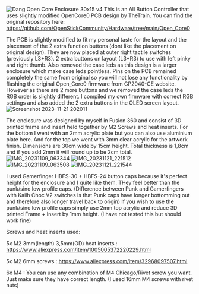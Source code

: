 ![Dang Open Core Enclosure 30x15 v4](https://github.com/dangk1/Hardware/assets/57189623/297db20a-775d-480f-82d1-302951f76f60)
This is an All Button Controller that uses slightly modified OpenCore0 PCB design by TheTrain. You can find the original repository here: https://github.com/OpenStickCommunity/Hardware/tree/main/Open_Core0

The PCB is slightly modified to fit my personal taste for the layout and the placement of the 2 extra function buttons (dont like the placement on original design).
They are now placed at outer right tactile switches (previously L3+R3).
2 extra buttons on layout (L3+R3) to use with left pinky and right thumb.
Also removed the case leds as this design is a larger enclosure which make case leds pointless.
Pins on the PCB remained completely the same from original so you will not lose any functionality by flashing the original Open_Core0 firmware from GP2040-CE website.
However as there are 2 more buttons and we removed the case leds the RGB order is slightly different.
I compiled my own firmware with correct RGB settings and also added the 2 extra buttons in the OLED screen layout.
![Screenshot 2023-11-21 202011](https://github.com/dangk1/Hardware/assets/57189623/0dab9454-bb1d-43dc-8092-397478f0219c)

The enclosure was designed by myself in Fusion 360 and consist of 3D printed frame and insert held together by M2 Screws and heat inserts.
For the bottom I went with an 2mm acrylic plate but you can also use aluminium plate here.
And for the top we went with 3mm clear acrylic for the artwork finish.
Dimensions are 30cm wide by 15cm height.
Total thickness is 1,8cm and if you add 2mm it will round up to be 2cm total.
![IMG_20231109_063344](https://github.com/dangk1/Hardware/assets/57189623/0a2446fc-4fcf-4cd1-b9d5-9d02267c0cec)
![IMG_20231121_221512](https://github.com/dangk1/Hardware/assets/57189623/e1ef2613-ccb9-40ac-aac1-f9f35c38b3d5)
![IMG_20231109_063508](https://github.com/dangk1/Hardware/assets/57189623/0d9c5795-00d5-42ee-889b-2abdfe3c5a3b)
![IMG_20231121_221544](https://github.com/dangk1/Hardware/assets/57189623/38c3d46f-5a2f-4020-a1da-8635a565322d)

I used Gamerfinger HBFS-30 + HBFS-24 button caps because it's perfect height for the enclosure and I quite like them. THey feel better than the punk/sino low profile caps. (Difference between Punk and Gamerfingers with Kailh Choc V2 switches is that Punk caps have longer bottomming out and therefore also longer travel back to origin)
If you wish to use the punk/sino low profile caps simply use 2mm top acrylic and reduce 3D printed Frame + Insert by 1mm height. (I have not tested this but should work fine)

Screws and heat inserts used:

5x M2 3mm(length) 3,5mm(OD) heat inserts : https://www.aliexpress.com/item/1005005372220229.html

5x M2 6mm screws : https://www.aliexpress.com/item/32968097507.html

6x M4 : You can use any combination of M4 Chicago/Rivet screw you want. Just make sure they have correct length. (I used 16mm M4 screws with rivet nuts)
